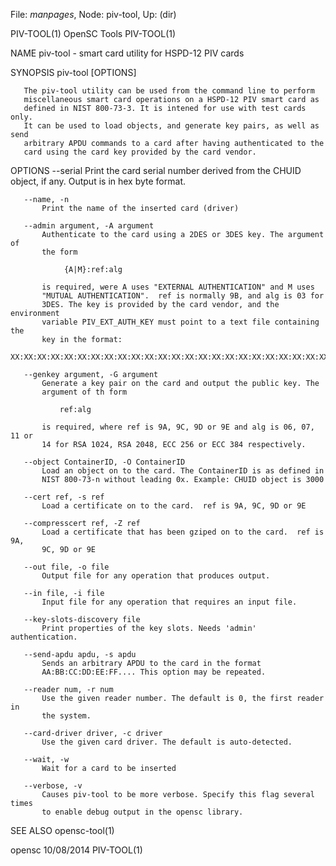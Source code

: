 File: *manpages*,  Node: piv-tool,  Up: (dir)

PIV-TOOL(1)                      OpenSC Tools                      PIV-TOOL(1)



NAME
       piv-tool - smart card utility for HSPD-12 PIV cards

SYNOPSIS
       piv-tool [OPTIONS]


       The piv-tool utility can be used from the command line to perform
       miscellaneous smart card operations on a HSPD-12 PIV smart card as
       defined in NIST 800-73-3. It is intened for use with test cards only.
       It can be used to load objects, and generate key pairs, as well as send
       arbitrary APDU commands to a card after having authenticated to the
       card using the card key provided by the card vendor.

OPTIONS
       --serial
           Print the card serial number derived from the CHUID object, if any.
           Output is in hex byte format.

       --name, -n
           Print the name of the inserted card (driver)

       --admin argument, -A argument
           Authenticate to the card using a 2DES or 3DES key. The argument of
           the form

                {A|M}:ref:alg

           is required, were A uses "EXTERNAL AUTHENTICATION" and M uses
           "MUTUAL AUTHENTICATION".  ref is normally 9B, and alg is 03 for
           3DES. The key is provided by the card vendor, and the environment
           variable PIV_EXT_AUTH_KEY must point to a text file containing the
           key in the format:
           XX:XX:XX:XX:XX:XX:XX:XX:XX:XX:XX:XX:XX:XX:XX:XX:XX:XX:XX:XX:XX:XX:XX:XX

       --genkey argument, -G argument
           Generate a key pair on the card and output the public key. The
           argument of th form

               ref:alg

           is required, where ref is 9A, 9C, 9D or 9E and alg is 06, 07, 11 or
           14 for RSA 1024, RSA 2048, ECC 256 or ECC 384 respectively.

       --object ContainerID, -O ContainerID
           Load an object on to the card. The ContainerID is as defined in
           NIST 800-73-n without leading 0x. Example: CHUID object is 3000

       --cert ref, -s ref
           Load a certificate on to the card.  ref is 9A, 9C, 9D or 9E

       --compresscert ref, -Z ref
           Load a certificate that has been gziped on to the card.  ref is 9A,
           9C, 9D or 9E

       --out file, -o file
           Output file for any operation that produces output.

       --in file, -i file
           Input file for any operation that requires an input file.

       --key-slots-discovery file
           Print properties of the key slots. Needs 'admin' authentication.

       --send-apdu apdu, -s apdu
           Sends an arbitrary APDU to the card in the format
           AA:BB:CC:DD:EE:FF.... This option may be repeated.

       --reader num, -r num
           Use the given reader number. The default is 0, the first reader in
           the system.

       --card-driver driver, -c driver
           Use the given card driver. The default is auto-detected.

       --wait, -w
           Wait for a card to be inserted

       --verbose, -v
           Causes piv-tool to be more verbose. Specify this flag several times
           to enable debug output in the opensc library.

SEE ALSO
       opensc-tool(1)



opensc                            10/08/2014                       PIV-TOOL(1)

